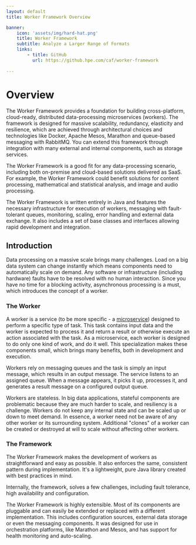 ```yaml
---
layout: default
title: Worker Framework Overview

banner:
    icon: 'assets/img/hard-hat.png'
    title: Worker Framework
    subtitle: Analyze a Larger Range of Formats
    links:
        - title: GitHub
          url: https://github.hpe.com/caf/worker-framework
          
---
```


# Overview

The Worker Framework provides a foundation for building cross-platform, cloud-ready, distributed data-processing microservices (workers). The framework is designed for massive scalability, redundancy, elasticity and resilience, which are achieved through architectural choices and technologies like Docker, Apache Mesos, Marathon and queue-based messaging with RabbitMQ. You can extend this framework through integration with many external and internal components, such as storage services.

The Worker Framework is a good fit for any data-processing scenario, including both on-premise and cloud-based solutions delivered as SaaS. For example, the Worker Framework could benefit solutions for content processing, mathematical and statistical analysis, and image and audio processing.

The Worker Framework is written entirely in Java and features the necessary infrastructure for execution of workers, messaging with fault-tolerant queues, monitoring, scaling, error handling and external data exchange. It also includes a set of base classes and interfaces allowing rapid development and integration.


## Introduction

Data processing on a massive scale brings many challenges. Load on a big data system can change instantly which means components need to automatically scale on demand. Any software or infrastructure (including hardware) faults have to be resolved with no human interaction. Since you have no time for a blocking activity, asynchronous processing is a must, which introduces the concept of a worker.

### The Worker
A worker is a service (to be more specific - a [microservice](http://martinfowler.com/articles/microservices.html)) designed to perform a specific type of task. This task contains input data and the worker is expected to process it and return a result or otherwise execute an action associated with the task. As a microservice, each worker is designed to do only one kind of work, and do it well. This specialization makes these components small, which brings many benefits, both in development and execution.

Workers rely on messaging queues and the task is simply an input message, which results in an output message. The service listens to an assigned queue. When a message appears, it picks it up, processes it, and generates a result message on a configured output queue.

Workers are stateless. In big data applications, stateful components are problematic because they are much harder to scale, and resiliency is a challenge. Workers do not keep any internal state and can be scaled up or down to meet demand. In essence, a worker need not be aware of any other worker or its surrounding system. Additional "clones" of a worker can be created or destroyed at will to scale without affecting other workers.


### The Framework

The Worker Framework makes the development of workers as straightforward and easy as possible. It also enforces the same, consistent pattern during implementation. 
It's a lightweight, pure Java library created with best practices in mind.

Internally, the framework, solves a few challenges, including fault tolerance, high availability and configuration.

The Worker Framework is highly extensible. Most of its components are pluggable and can easily be extended or replaced with a different implementation. This includes configuration sources, external data storage or even the messaging components. It was designed for use in orchestration platforms, like Marathon and Mesos, and has support for health monitoring and auto-scaling. 